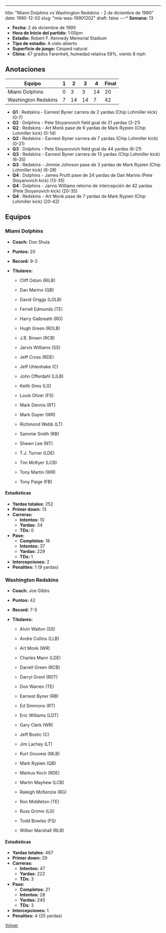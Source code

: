 ---
title: "Miami Dolphins vs Washington Redskins - 2 de diciembre de 1990"
date: 1990-12-02
slug: "mia-was-19901202"
draft: false
---* **Semana:** 13
* **Fecha:** 2 de diciembre de 1990
* **Hora de Inicio del partido:** 1:00pm
* **Estadio:** Robert F. Kennedy Memorial Stadium
* **Tipo de estadio:** A cielo abierto
* **Superficie de juego:** Césped natural
* **Clima:** 47 grados Farenheit, humedad relativa 59%, viento 8 mph




## Anotaciones
| Equipo | 1 | 2 | 3 | 4 | Final |
|--------|---|---|---|---|-------|
| Miami Dolphins  | 0 | 3 | 3 | 14  | 20 |
| Washington Redskins  | 7 | 14 | 14 | 7  | 42 |
* **Q1** : Redskins - Earnest Byner carrera de 2 yardas (Chip Lohmiller kick) (0-7)
* **Q2** : Dolphins - Pete Stoyanovich field goal de 21 yardas (3-21)
* **Q2** : Redskins - Art Monk pase de 6 yardas de Mark Rypien (Chip Lohmiller kick) (0-14)
* **Q2** : Redskins - Earnest Byner carrera de 7 yardas (Chip Lohmiller kick) (0-21)
* **Q3** : Dolphins - Pete Stoyanovich field goal de 44 yardas (6-21)
* **Q3** : Redskins - Earnest Byner carrera de 13 yardas (Chip Lohmiller kick) (6-35)
* **Q3** : Redskins - Jimmie Johnson pase de 3 yardas de Mark Rypien (Chip Lohmiller kick) (6-28)
* **Q4** : Dolphins - James Pruitt pase de 24 yardas de Dan Marino (Pete Stoyanovich kick) (13-35)
* **Q4** : Dolphins - Jarvis Williams retorno de intercepción de 42 yardas (Pete Stoyanovich kick) (20-35)
* **Q4** : Redskins - Art Monk pase de 7 yardas de Mark Rypien (Chip Lohmiller kick) (20-42)


## Equipos


### Miami Dolphins
* **Coach:** Don Shula
* **Puntos:** 20
* **Record:** 9-3
* **Titulares:** 

  * Cliff Odom (RILB) 

  * Dan Marino (QB) 

  * David Griggs (LOLB) 

  * Ferrell Edmunds (TE) 

  * Harry Galbreath (RG) 

  * Hugh Green (ROLB) 

  * J.B. Brown (RCB) 

  * Jarvis Williams (SS) 

  * Jeff Cross (RDE) 

  * Jeff Uhlenhake (C) 

  * John Offerdahl (LILB) 

  * Keith Sims (LG) 

  * Louis Oliver (FS) 

  * Mark Dennis (RT) 

  * Mark Duper (WR) 

  * Richmond Webb (LT) 

  * Sammie Smith (RB) 

  * Shawn Lee (NT) 

  * T.J. Turner (LDE) 

  * Tim McKyer (LCB) 

  * Tony Martin (WR) 

  * Tony Paige (FB) 

#### Estadísticas
* **Yardas totales:** 252
* **Primer down:** 13
* **Carreras:**
  * **Intentos:** 10
  * **Yardas:** 34
  * **TDs:** 0
* **Pase:**
  * **Completos:** 18
  * **Intentos:** 37
  * **Yardas:** 229
  * **TDs:** 1
* **Intercepciones:** 2
* **Penalties:** 1 (9 yardas)

### Washington Redskins
* **Coach:** Joe Gibbs
* **Puntos:** 42
* **Record:** 7-5
* **Titulares:** 

  * Alvin Walton (SS) 

  * Andre Collins (LLB) 

  * Art Monk (WR) 

  * Charles Mann (LDE) 

  * Darrell Green (RCB) 

  * Darryl Grant (RDT) 

  * Don Warren (TE) 

  * Earnest Byner (RB) 

  * Ed Simmons (RT) 

  * Eric Williams (LDT) 

  * Gary Clark (WR) 

  * Jeff Bostic (C) 

  * Jim Lachey (LT) 

  * Kurt Gouveia (MLB) 

  * Mark Rypien (QB) 

  * Markus Koch (RDE) 

  * Martin Mayhew (LCB) 

  * Raleigh McKenzie (RG) 

  * Ron Middleton (TE) 

  * Russ Grimm (LG) 

  * Todd Bowles (FS) 

  * Wilber Marshall (RLB) 

#### Estadísticas
* **Yardas totales:** 467
* **Primer down:** 29
* **Carreras:**
  * **Intentos:** 47
  * **Yardas:** 222
  * **TDs:** 3
* **Pase:**
  * **Completos:** 21
  * **Intentos:** 28
  * **Yardas:** 245
  * **TDs:** 3
* **Intercepciones:** 1
* **Penalties:** 4 (25 yardas)


[Volver](/historia/1990)
